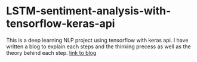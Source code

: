 # LSTM-sentiment-analysis-with-tensorflow-keras-api

This is a deep learning NLP project using tensorflow with keras api.
I have written a blog to explain each steps and the thinking precess as well as the theory behind each step.
[link to blog](https://paulkarikari.com/machine-learning/Deep-Learning-LSTM-for-Sentimen-Analysis-in-Tensorflow-with-Keras-API/)
